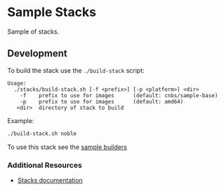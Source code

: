 # Sample Stacks

Sample of stacks.

## Development

To build the stack use the `./build-stack` script:

```text
Usage:
  ./stacks/build-stack.sh [-f <prefix>] [-p <platform>] <dir>
    -f    prefix to use for images      (default: cnbs/sample-base)
    -p    prefix to use for images      (default: amd64)
   <dir>  directory of stack to build
```

Example:

```bash
./build-stack.sh noble
```

To use this stack see the [sample builders](../builders)

### Additional Resources

* [Stacks documentation](https://buildpacks.io/docs/using-pack/stacks/)